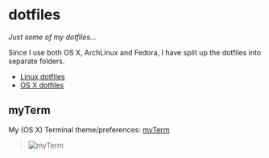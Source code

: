 dotfiles
========

_Just some of my dotfiles..._

Since I use both OS X, ArchLinux and Fedora, I have split up the dotfiles into separate folders.

- [Linux dotfiles][arch]
- [OS X dotfiles][osx]


myTerm
------

My (OS X) Terminal theme/preferences: [myTerm][mt]

> ![][mt_img]


<!-- Markdown: link and img defs -->
[arch]: https://github.com/iEFdev/dotfiles/tree/master/linux "dotfiles :: Linux"
[osx]: https://github.com/iEFdev/dotfiles/tree/master/osx "dotfiles :: OS X"
[mt]: https://github.com/iEFdev/dotfiles/tree/master/myTerm "myTerm"
[mt_img]: https://raw.githubusercontent.com/iEFdev/dotfiles/master/myTerm/myTerm_maingrp.jpg "myTerm"
